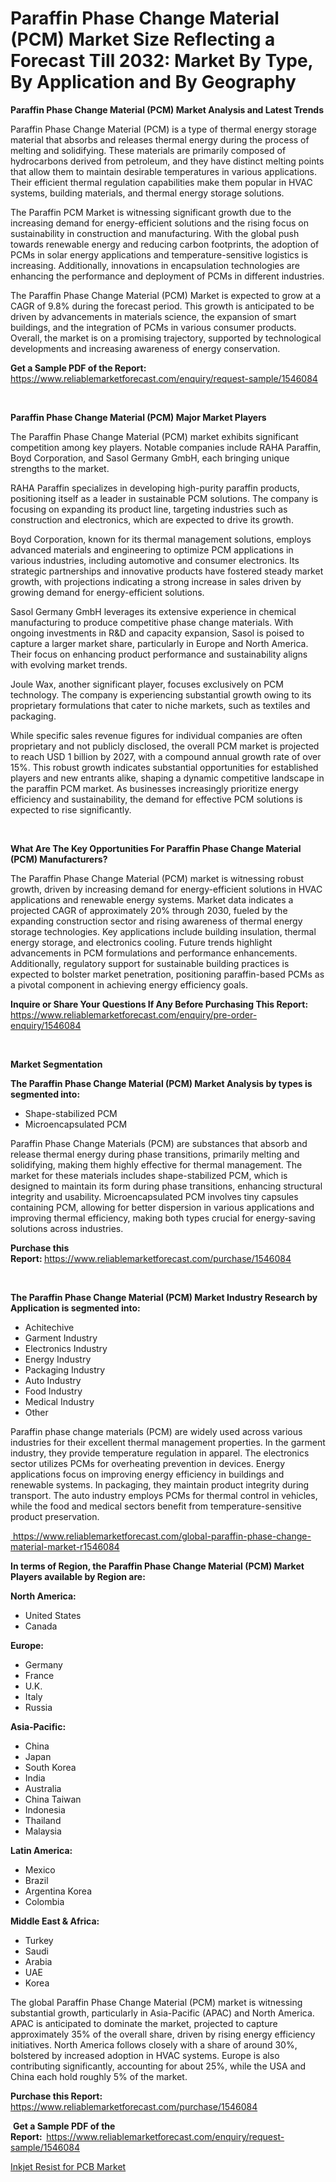 <p><h1>Paraffin Phase Change Material (PCM) Market Size Reflecting a Forecast Till 2032: Market By Type, By Application and By Geography</h1></p><p><strong>Paraffin Phase Change Material (PCM) Market Analysis and Latest Trends</strong></p>
<p><p>Paraffin Phase Change Material (PCM) is a type of thermal energy storage material that absorbs and releases thermal energy during the process of melting and solidifying. These materials are primarily composed of hydrocarbons derived from petroleum, and they have distinct melting points that allow them to maintain desirable temperatures in various applications. Their efficient thermal regulation capabilities make them popular in HVAC systems, building materials, and thermal energy storage solutions.</p><p>The Paraffin PCM Market is witnessing significant growth due to the increasing demand for energy-efficient solutions and the rising focus on sustainability in construction and manufacturing. With the global push towards renewable energy and reducing carbon footprints, the adoption of PCMs in solar energy applications and temperature-sensitive logistics is increasing. Additionally, innovations in encapsulation technologies are enhancing the performance and deployment of PCMs in different industries.</p><p>The Paraffin Phase Change Material (PCM) Market is expected to grow at a CAGR of 9.8% during the forecast period. This growth is anticipated to be driven by advancements in materials science, the expansion of smart buildings, and the integration of PCMs in various consumer products. Overall, the market is on a promising trajectory, supported by technological developments and increasing awareness of energy conservation.</p></p>
<p><strong>Get a Sample PDF of the Report:&nbsp;</strong> <a href="https://www.reliablemarketforecast.com/enquiry/request-sample/1546084?utm_campaign=1169&utm_medium=2&utm_source=Github&utm_content=ia&utm_term=01022025&utm_id=paraffin-phase-change-material-pcm">https://www.reliablemarketforecast.com/enquiry/request-sample/1546084</a></p>
<p>&nbsp;</p>
<p><strong>Paraffin Phase Change Material (PCM) Major Market Players</strong></p>
<p><p>The Paraffin Phase Change Material (PCM) market exhibits significant competition among key players. Notable companies include RAHA Paraffin, Boyd Corporation, and Sasol Germany GmbH, each bringing unique strengths to the market.</p><p>RAHA Paraffin specializes in developing high-purity paraffin products, positioning itself as a leader in sustainable PCM solutions. The company is focusing on expanding its product line, targeting industries such as construction and electronics, which are expected to drive its growth.</p><p>Boyd Corporation, known for its thermal management solutions, employs advanced materials and engineering to optimize PCM applications in various industries, including automotive and consumer electronics. Its strategic partnerships and innovative products have fostered steady market growth, with projections indicating a strong increase in sales driven by growing demand for energy-efficient solutions.</p><p>Sasol Germany GmbH leverages its extensive experience in chemical manufacturing to produce competitive phase change materials. With ongoing investments in R&D and capacity expansion, Sasol is poised to capture a larger market share, particularly in Europe and North America. Their focus on enhancing product performance and sustainability aligns with evolving market trends.</p><p>Joule Wax, another significant player, focuses exclusively on PCM technology. The company is experiencing substantial growth owing to its proprietary formulations that cater to niche markets, such as textiles and packaging.</p><p>While specific sales revenue figures for individual companies are often proprietary and not publicly disclosed, the overall PCM market is projected to reach USD 1 billion by 2027, with a compound annual growth rate of over 15%. This robust growth indicates substantial opportunities for established players and new entrants alike, shaping a dynamic competitive landscape in the paraffin PCM market. As businesses increasingly prioritize energy efficiency and sustainability, the demand for effective PCM solutions is expected to rise significantly.</p></p>
<p>&nbsp;</p>
<p><strong>What Are The Key Opportunities For Paraffin Phase Change Material (PCM) Manufacturers?</strong></p>
<p><p>The Paraffin Phase Change Material (PCM) market is witnessing robust growth, driven by increasing demand for energy-efficient solutions in HVAC applications and renewable energy systems. Market data indicates a projected CAGR of approximately 20% through 2030, fueled by the expanding construction sector and rising awareness of thermal energy storage technologies. Key applications include building insulation, thermal energy storage, and electronics cooling. Future trends highlight advancements in PCM formulations and performance enhancements. Additionally, regulatory support for sustainable building practices is expected to bolster market penetration, positioning paraffin-based PCMs as a pivotal component in achieving energy efficiency goals.</p></p>
<p><strong>Inquire or Share Your Questions If Any Before Purchasing This Report:</strong> <a href="https://www.reliablemarketforecast.com/enquiry/pre-order-enquiry/1546084?utm_campaign=1169&utm_medium=2&utm_source=Github&utm_content=ia&utm_term=01022025&utm_id=paraffin-phase-change-material-pcm">https://www.reliablemarketforecast.com/enquiry/pre-order-enquiry/1546084</a></p>
<p>&nbsp;</p>
<p><strong>Market Segmentation</strong></p>
<p><strong>The Paraffin Phase Change Material (PCM) Market Analysis by types is segmented into:</strong></p>
<p><ul><li>Shape-stabilized PCM</li><li>Microencapsulated PCM</li></ul></p>
<p><p>Paraffin Phase Change Materials (PCM) are substances that absorb and release thermal energy during phase transitions, primarily melting and solidifying, making them highly effective for thermal management. The market for these materials includes shape-stabilized PCM, which is designed to maintain its form during phase transitions, enhancing structural integrity and usability. Microencapsulated PCM involves tiny capsules containing PCM, allowing for better dispersion in various applications and improving thermal efficiency, making both types crucial for energy-saving solutions across industries.</p></p>
<p><strong>Purchase this Report:&nbsp;</strong><a href="https://www.reliablemarketforecast.com/purchase/1546084?utm_campaign=1169&utm_medium=2&utm_source=Github&utm_content=ia&utm_term=01022025&utm_id=paraffin-phase-change-material-pcm">https://www.reliablemarketforecast.com/purchase/1546084</a></p>
<p>&nbsp;</p>
<p><strong>The Paraffin Phase Change Material (PCM) Market Industry Research by Application is segmented into:</strong></p>
<p><ul><li>Achitechive</li><li>Garment Industry</li><li>Electronics Industry</li><li>Energy Industry</li><li>Packaging Industry</li><li>Auto Industry</li><li>Food Industry</li><li>Medical Industry</li><li>Other</li></ul></p>
<p><p>Paraffin phase change materials (PCM) are widely used across various industries for their excellent thermal management properties. In the garment industry, they provide temperature regulation in apparel. The electronics sector utilizes PCMs for overheating prevention in devices. Energy applications focus on improving energy efficiency in buildings and renewable systems. In packaging, they maintain product integrity during transport. The auto industry employs PCMs for thermal control in vehicles, while the food and medical sectors benefit from temperature-sensitive product preservation.</p></p>
<p><a href="https://www.reliablemarketforecast.com/global-paraffin-phase-change-material-market-r1546084?utm_campaign=1169&utm_medium=2&utm_source=Github&utm_content=ia&utm_term=01022025&utm_id=paraffin-phase-change-material-pcm">&nbsp;https://www.reliablemarketforecast.com/global-paraffin-phase-change-material-market-r1546084</a></p>
<p><strong>In terms of Region, the Paraffin Phase Change Material (PCM) Market Players available by Region are:</strong></p>
<p>
    <p> <strong> North America: </strong>
        <ul>
            <li>United States</li>
            <li>Canada</li>
        </ul>
        </p> 
    <p> <strong> Europe: </strong>
        <ul>
            <li>Germany</li>
            <li>France</li>
            <li>U.K.</li>
            <li>Italy</li>
            <li>Russia</li>
        </ul>
        </p> 
    <p> <strong> Asia-Pacific: </strong>
        <ul>
            <li>China</li>
            <li>Japan</li>
            <li>South Korea</li>
            <li>India</li>
            <li>Australia</li>
            <li>China Taiwan</li>
            <li>Indonesia</li>
            <li>Thailand</li>
            <li>Malaysia</li>
        </ul>
        </p> 
    <p> <strong> Latin America: </strong>
        <ul>
            <li>Mexico</li>
            <li>Brazil</li>
            <li>Argentina Korea</li>
            <li>Colombia</li>
        </ul>
        </p> 
    <p> <strong> Middle East & Africa: </strong>
        <ul>
            <li>Turkey</li>
            <li>Saudi</li>
            <li>Arabia</li>
            <li>UAE</li>
            <li>Korea</li>
        </ul>
    </p>
    </p>
<p><p>The global Paraffin Phase Change Material (PCM) market is witnessing substantial growth, particularly in Asia-Pacific (APAC) and North America. APAC is anticipated to dominate the market, projected to capture approximately 35% of the overall share, driven by rising energy efficiency initiatives. North America follows closely with a share of around 30%, bolstered by increased adoption in HVAC systems. Europe is also contributing significantly, accounting for about 25%, while the USA and China each hold roughly 5% of the market.</p></p>
<p><strong>Purchase this Report: </strong><a href="https://www.reliablemarketforecast.com/purchase/1546084?utm_campaign=1169&utm_medium=2&utm_source=Github&utm_content=ia&utm_term=01022025&utm_id=paraffin-phase-change-material-pcm">https://www.reliablemarketforecast.com/purchase/1546084</a></p>
<p>&nbsp;<strong>Get a Sample PDF of the Report:&nbsp;&nbsp;</strong><a href="https://www.reliablemarketforecast.com/enquiry/request-sample/1546084?utm_campaign=1169&utm_medium=2&utm_source=Github&utm_content=ia&utm_term=01022025&utm_id=paraffin-phase-change-material-pcm">https://www.reliablemarketforecast.com/enquiry/request-sample/1546084</a></p>
<p><strong></strong></p>
<p><p><a href="https://github.com/pizolina/Market-Research-Report-List-6/blob/main/inkjet-resist-for-pcb-market.md?utm_campaign=1169&utm_medium=2&utm_source=Github&utm_content=ia&utm_term=01022025&utm_id=paraffin-phase-change-material-pcm">Inkjet Resist for PCB Market</a></p></p>